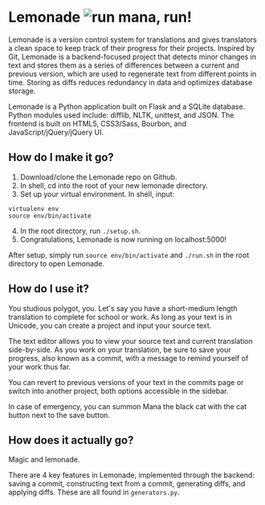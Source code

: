 # Lemonade ![run mana, run!](https://raw.githubusercontent.com/lalalalinna/lemonade/master/static/imgs/mana-run-small.gif)

Lemonade is a version control system for translations and gives translators a clean space to keep track of their progress for their projects. Inspired by Git, Lemonade is a backend-focused project that detects minor changes in text and stores them as a series of differences between a current and previous version, which are used to regenerate text from different points in time. Storing as diffs reduces redundancy in data and optimizes database storage.

Lemonade is a Python application built on Flask and a SQLite database. Python modules used include: difflib, NLTK, unittest, and JSON. The frontend is built on HTML5, CSS3/Sass, Bourbon, and JavaScript/jQuery/jQuery UI.


## How do I make it go?

1. Download/clone the Lemonade repo on Github.
2. In shell, cd into the root of your new lemonade directory. 
3. Set up your virtual environment. In shell, input:
```shell
virtualenv env
source env/bin/activate
```
4. In the root directory, run ```./setup.sh```.
5. Congratulations, Lemonade is now running on localhost:5000!

After setup, simply run ```source env/bin/activate``` and ```./run.sh``` in the root directory to open Lemonade.

## How do I use it?

You studious polygot, you. Let's say you have a short-medium length translation to complete for school or work. As long as your text is in Unicode, you can create a project and input your source text.

The text editor allows you to view your source text and current translation side-by-side. As you work on your translation, be sure to save your progress, also known as a commit, with a message to remind yourself of your work thus far.

You can revert to previous versions of your text in the commits page or switch into another project, both options accessible in the sidebar.

In case of emergency, you can summon Mana the black cat with the cat button next to the save button.

## How does it actually go?

Magic and lemonade.

There are 4 key features in Lemonade, implemented through the backend: saving a commit, constructing text from a commit, generating diffs, and applying diffs. These are all found in ```generators.py```.
